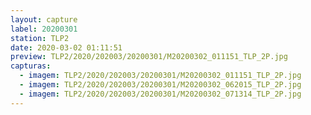 ```yaml
---
layout: capture
label: 20200301
station: TLP2
date: 2020-03-02 01:11:51
preview: TLP2/2020/202003/20200301/M20200302_011151_TLP_2P.jpg
capturas:
  - imagem: TLP2/2020/202003/20200301/M20200302_011151_TLP_2P.jpg
  - imagem: TLP2/2020/202003/20200301/M20200302_062015_TLP_2P.jpg
  - imagem: TLP2/2020/202003/20200301/M20200302_071314_TLP_2P.jpg
---
```

